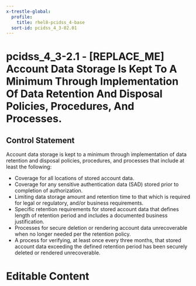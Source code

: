```yaml
---
x-trestle-global:
  profile:
    title: rhel8-pcidss_4-base
  sort-id: pcidss_4_3-02.01
---
```


# pcidss_4_3-2.1 - \[REPLACE_ME\] Account Data Storage Is Kept To A Minimum Through Implementation Of Data Retention And Disposal Policies, Procedures, And Processes.

## Control Statement

Account data storage is kept to a minimum through implementation of data retention and
disposal policies, procedures, and processes that include at least the following:
- Coverage for all locations of stored account data.
- Coverage for any sensitive authentication data (SAD) stored prior to completion of
authorization.
- Limiting data storage amount and retention time to that which is required for legal or
regulatory, and/or business requirements.
- Specific retention requirements for stored account data that defines length of retention
period and includes a documented business justification.
- Processes for secure deletion or rendering account data unrecoverable when no longer
needed per the retention policy.
- A process for verifying, at least once every three months, that stored account data
exceeding the defined retention period has been securely deleted or rendered unrecoverable.

# Editable Content

<!-- Make additions and edits below -->
<!-- The above represents the contents of the control as received by the profile, prior to additions. -->
<!-- If the profile makes additions to the control, they will appear below. -->
<!-- The above markdown may not be edited but you may edit the content below, and/or introduce new additions to be made by the profile. -->
<!-- If there is a yaml header at the top, parameter values may be edited. Use --set-parameters to incorporate the changes during assembly. -->
<!-- The content here will then replace what is in the profile for this control, after running profile-assemble. -->
<!-- The current profile has no added parts for this control, but you may add new ones here. -->
<!-- Each addition must have a heading either of the form ## Control my_addition_name -->
<!-- or ## Part a. (where the a. refers to one of the control statement labels.) -->
<!-- "## Control" parts are new parts added after the statement part. -->
<!-- "## Part" parts are new parts added into the top-level statement part with that label. -->
<!-- Subparts may be added with nested hash levels of the form ### My Subpart Name -->
<!-- underneath the parent ## Control or ## Part being added -->
<!-- See https://oscal-compass.github.io/compliance-trestle/tutorials/ssp_profile_catalog_authoring/ssp_profile_catalog_authoring for guidance. -->
